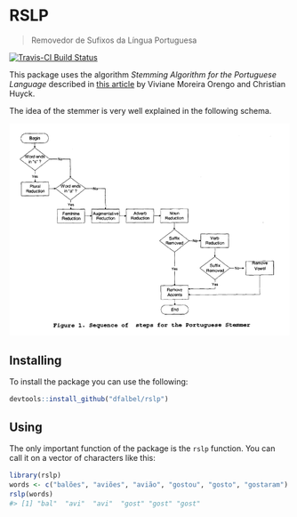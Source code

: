
<!-- README.md is generated from README.Rmd. Please edit that file -->
RSLP
====

> Removedor de Sufixos da Língua Portuguesa

[![Travis-CI Build Status](https://travis-ci.org/dfalbel/rslp.svg?branch=master)](https://travis-ci.org/dfalbel/rslp)

This package uses the algorithm *Stemming Algorithm for the Portuguese Language* described in [this article](http://homes.dcc.ufba.br/~dclaro/download/mate04/Artigo%20Erick.pdf) by Viviane Moreira Orengo and Christian Huyck.

The idea of the stemmer is very well explained in the following schema.

![Schema](README-schema.PNG)

Installing
----------

To install the package you can use the following:

``` r
devtools::install_github("dfalbel/rslp")
```

Using
-----

The only important function of the package is the `rslp` function. You can call it on a vector of characters like this:

``` r
library(rslp)
words <- c("balões", "aviões", "avião", "gostou", "gosto", "gostaram")
rslp(words)
#> [1] "bal"  "avi"  "avi"  "gost" "gost" "gost"
```
